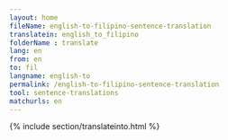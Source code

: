 ```yaml
---
layout: home
fileName: english-to-filipino-sentence-translation
translatein: english_to_filipino
folderName : translate
lang: en
from: en
to: fil
langname: english-to
permalink: /english-to-filipino-sentence-translation
tool: sentence-translations
matchurls: en
---
```

{% include section/translateinto.html %}
